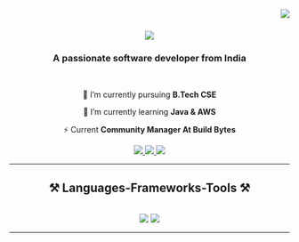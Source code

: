 <img align="right" src="https://visitor-badge.laobi.icu/badge?page_id=alfajmahabri.alfajmahabri" />

<h1 align="center">
    <img src="https://readme-typing-svg.herokuapp.com/?font=Righteous&size=35&center=true&vCenter=true&width=500&height=70&duration=4000&lines=Hi+There!+👋;+I'm+Alfaj+Mahabri!;" />
</h1>

<h3 align="center">A passionate software developer from India</h3>

<br/>

<div align="center">
 
 🔭 I’m currently pursuing  **B.Tech CSE**
 
 🌱 I’m currently learning **Java & AWS**

⚡ Current **Community Manager At Build Bytes**

 </div>
 
<div align="center"> 
  <a href="mailto:mahabrialfaj@gmail.com">
    <img src="https://img.shields.io/badge/Gmail-333333?style=for-the-badge&logo=gmail&logoColor=red" />
  </a>
  <a href="https://www.linkedin.com/in/alfaj-mahabri-47a0511a6/" target="_blank">
    <img src="https://img.shields.io/badge/LinkedIn-0077B5?style=for-the-badge&logo=linkedin&logoColor=white" target="_blank" />
  </a>
  <a href="https://alfajmahabri.github.io/portfolio/" target="_blank">
     <img src="https://img.shields.io/badge/Portfolio-FF5722?style=for-the-badge&logo=todoist&logoColor=white" target="_blank" /> <!-- sqlite, safari, google-chrome are other good icon options -->
  </a>
</div>

 <hr/>
 
<h2 align="center">⚒️ Languages-Frameworks-Tools ⚒️</h2>
<br/>
<div align="center">
    <img src="https://skillicons.dev/icons?i=aws,gcp,linux,github,figma,git" />
    <img src="https://skillicons.dev/icons?i=python,c,java,cpp,html,css" /><br>
</div>

<hr/>

